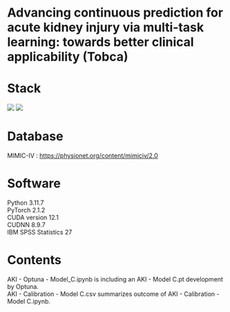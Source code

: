 # Advancing continuous prediction for acute kidney injury via multi-task learning: towards better clinical applicability (Tobca)

# Stack  
 <img src="https://img.shields.io/badge/Python-3776AB?style=flat&logo=Python&logoColor=white"/> <img src="https://img.shields.io/badge/pytorch-EE4C2C?style=flat&logo=pytorch&logoColor=white"/>

# Database
MIMIC-IV : https://physionet.org/content/mimiciv/2.0

# Software
Python 3.11.7 <br/>
PyTorch 2.1.2 <br/>
CUDA version 12.1 <br/>
CUDNN 8.9.7 <br/>
IBM SPSS Statistics 27

# Contents
AKI - Optuna - Model_C.ipynb is including an AKI - Model C.pt development by Optuna. <br/>
AKI - Calibration - Model C.csv summarizes outcome of AKI - Calibration - Model C.ipynb.
